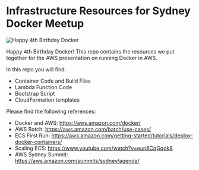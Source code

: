 # Infrastructure Resources for Sydney Docker Meetup

![Happy 4th Birthday Docker](https://lh4.googleusercontent.com/kpRP1tjfse-Rz32waezx1uxJZpMsQLLFGr2Jxiipjjm6rYCrgxEe1oHasOHNK6H8tMGCru2SY_10ulAm2g06rWiK8c1xLiQZvleyorpBZc_7qAFgLqm9QjOgpTnoV8d3r_laaJtj)

Happy 4th Birthday Docker! This repo contains the resources we put together for the AWS presentation on running Docker in AWS.

In this repo you will find:

- Container Code and Build Files
- Lambda Function Code
- Bootstrap Script
- CloudFormation templates

Please find the following references:

- Docker and AWS: https://aws.amazon.com/docker/
- AWS Batch: https://aws.amazon.com/batch/use-cases/
- ECS First Run: https://aws.amazon.com/getting-started/tutorials/deploy-docker-containers/
- Scaling ECS: https://www.youtube.com/watch?v=eun8CqGqdk8
- AWS Sydney Summit: https://aws.amazon.com/summits/sydney/agenda/

